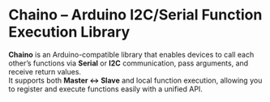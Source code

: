 # Chaino – Arduino I2C/Serial Function Execution Library

**Chaino** is an Arduino-compatible library that enables devices to call each other’s functions via **Serial** or **I2C** communication, pass arguments, and receive return values.  
It supports both **Master ↔ Slave** and local function execution, allowing you to register and execute functions easily with a unified API.